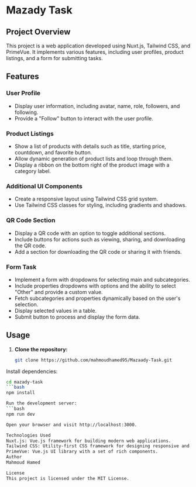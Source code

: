 # Mazady Task

## Project Overview

This project is a web application developed using Nuxt.js, Tailwind CSS, and PrimeVue. It implements various features, including user profiles, product listings, and a form for submitting tasks.

## Features

### User Profile

- Display user information, including avatar, name, role, followers, and following.
- Provide a "Follow" button to interact with the user profile.

### Product Listings

- Show a list of products with details such as title, starting price, countdown, and favorite button.
- Allow dynamic generation of product lists and loop through them.
- Display a ribbon on the bottom right of the product image with a category label.

### Additional UI Components

- Create a responsive layout using Tailwind CSS grid system.
- Use Tailwind CSS classes for styling, including gradients and shadows.

### QR Code Section

- Display a QR code with an option to toggle additional sections.
- Include buttons for actions such as viewing, sharing, and downloading the QR code.
- Add a section for downloading the QR code or sharing it with friends.

### Form Task

- Implement a form with dropdowns for selecting main and subcategories.
- Include properties dropdowns with options and the ability to select "Other" and provide a custom value.
- Fetch subcategories and properties dynamically based on the user's selection.
- Display selected values in a table.
- Submit button to process and display the form data.

## Usage

1. **Clone the repository:**

   ```bash
   git clone https://github.com/mahmoudhamed95/Mazaady-Task.git

Install dependencies:
```bash
cd mazady-task
```bash
npm install

Run the development server:
```bash
npm run dev

Open your browser and visit http://localhost:3000.

Technologies Used
Nuxt.js: Vue.js framework for building modern web applications.
Tailwind CSS: Utility-first CSS framework for designing responsive and stylish interfaces.
PrimeVue: Vue.js UI library with a set of rich components.
Author
Mahmoud Hamed

License
This project is licensed under the MIT License.
